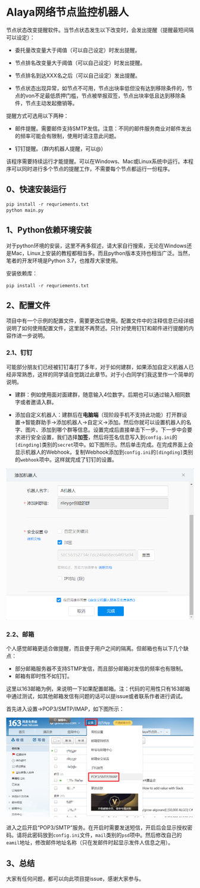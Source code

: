 # Alaya网络节点监控机器人

节点状态改变提醒软件。当节点状态发生以下改变时，会发出提醒（提醒最短间隔可以设定）：

 - 委托量改变量大于阈值（可以自己设定）时发出提醒。

 - 节点排名改变量大于阈值（可以自己设定）时发出提醒。
   
 - 节点排名到达XXX名之后（可以自己设定）发出提醒。
   
 - 节点状态出现异常，如节点不可用，节点出块率低但没有达到移除条件的，节点的von不足最低质押门槛，节点被举报双签，节点出块率低且达到移除条件，节点主动发起撤销等。

提醒方式可选用以下两种：

 - 邮件提醒。需要邮件支持SMTP发信。注意：不同的邮件服务商业对邮件发出的频率可能会有限制，使用时请注意此问题。
   
 - 钉钉提醒。（群内机器人提醒，可以@）

该程序需要持续运行才能提醒。可以在Windows、Mac或Linux系统中运行。本程序可以同时进行多个节点的提醒工作，不需要每个节点都运行一份程序。

## 0、快速安装运行

```shell
pip install -r requriements.txt
python main.py
```

## 1、Python依赖环境安装

对于python环境的安装，这里不再多叙述，请大家自行搜索，无论在Windows还是Mac，Linux上安装的教程都相当多。而且python版本支持也相当广泛。当然，笔者的开发环境是Python 3.7，也推荐大家使用。

安装依赖库：

`pip install -r requriements.txt `

## 2、配置文件

项目中有一个示例的配置文件，需要更改后使用。配置文件中的注释信息已经详细说明了如何使用配置文件，这里就不再赘述。只针对使用钉钉和邮件进行提醒的内容作进一步说明。

### 2.1、钉钉

可能部分朋友们已经被钉钉毒打了多年，对于如何建群，如果添加自定义机器人已经非常熟悉，这样的同学请自觉跳过此章节。对于小白同学们我这里作一个简单的说明。

 - 建群：例如使用面对面建群，随意输入4位数字。后期也可以通过输入相同数字或者邀请入群。

 - 添加自定义机器人：建群后在**电脑端**（现阶段手机不支持此功能）打开群设置->智能群助手->添加机器人->自定义->添加。然后你就可以设置机器人的名字、图片、添加到哪个群等信息。设置完成后直接单击下一步。下一步中会要求进行安全设置，我们选择**加签**，然后将签名信息写入到`config.ini`的`[dingding]`类别的`secret`项中。如下图所示。然后单击完成。在完成界面上会显示机器人的Webhook，复制Webhook添加到`config.ini`的`[dingding]`类别的`webhook`项中。这样就完成了钉钉的设置。
   
![add-dingding-bot](static/add-dingding-bot.png)

### 2.2、邮箱

个人感觉邮箱更适合做提醒，而且便于用户之间的隔离。但邮箱也有以下几个缺点：

- 部分邮箱服务器不支持STMP发信，而且部分邮箱对发信的频率也有限制。
- 邮箱有即时性不如钉钉。

这里以163邮箱为例，来说明一下如果配置邮箱。注：代码的可用性只有163邮箱中通过测试，如其他邮箱发信有问题的话可以提issue或者联系作者进行调试。

首先进入设置->POP3/SMTP/IMAP，如下图所示：

![163邮箱设置](static/enter-mail-setting.png)

进入之后开启“POP3/SMTP”服务。在开启时需要发送短信，开启后会显示授权密码。请将此密码放到`config.ini`文件，`mail`类别的`psd`项中。然后修改自己的`eamil`地址，修改邮件地址名称（只在发邮件时起显示发件人信息之用）。

## 3、总结

大家有任何问题，都可以向此项目提issue，感谢大家参与。



